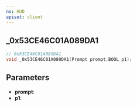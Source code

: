 ```yaml
---
ns: HUD
apiset: client
---
```

## _0x53CE46C01A089DA1

```c
// 0x53CE46C01A089DA1
void _0x53CE46C01A089DA1(Prompt prompt,BOOL p1);
```


## Parameters
* **prompt**:
* **p1**: